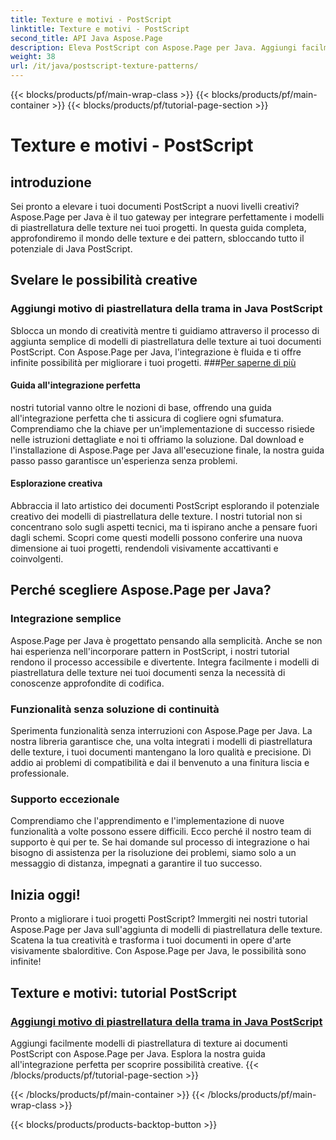```yaml
---
title: Texture e motivi - PostScript
linktitle: Texture e motivi - PostScript
second_title: API Java Aspose.Page
description: Eleva PostScript con Aspose.Page per Java. Aggiungi facilmente modelli di piastrellatura delle texture per possibilità creative nei nostri tutorial dettagliati Java PostScript.
weight: 38
url: /it/java/postscript-texture-patterns/
---
```


{{< blocks/products/pf/main-wrap-class >}}
{{< blocks/products/pf/main-container >}}
{{< blocks/products/pf/tutorial-page-section >}}

# Texture e motivi - PostScript

## introduzione

Sei pronto a elevare i tuoi documenti PostScript a nuovi livelli creativi? Aspose.Page per Java è il tuo gateway per integrare perfettamente i modelli di piastrellatura delle texture nei tuoi progetti. In questa guida completa, approfondiremo il mondo delle texture e dei pattern, sbloccando tutto il potenziale di Java PostScript.

## Svelare le possibilità creative

### Aggiungi motivo di piastrellatura della trama in Java PostScript

 Sblocca un mondo di creatività mentre ti guidiamo attraverso il processo di aggiunta semplice di modelli di piastrellatura delle texture ai tuoi documenti PostScript. Con Aspose.Page per Java, l'integrazione è fluida e ti offre infinite possibilità per migliorare i tuoi progetti. ###[Per saperne di più](./add-texture-tiling-pattern/)

#### Guida all'integrazione perfetta

nostri tutorial vanno oltre le nozioni di base, offrendo una guida all'integrazione perfetta che ti assicura di cogliere ogni sfumatura. Comprendiamo che la chiave per un'implementazione di successo risiede nelle istruzioni dettagliate e noi ti offriamo la soluzione. Dal download e l'installazione di Aspose.Page per Java all'esecuzione finale, la nostra guida passo passo garantisce un'esperienza senza problemi.

#### Esplorazione creativa

Abbraccia il lato artistico dei documenti PostScript esplorando il potenziale creativo dei modelli di piastrellatura delle texture. I nostri tutorial non si concentrano solo sugli aspetti tecnici, ma ti ispirano anche a pensare fuori dagli schemi. Scopri come questi modelli possono conferire una nuova dimensione ai tuoi progetti, rendendoli visivamente accattivanti e coinvolgenti.

## Perché scegliere Aspose.Page per Java?

### Integrazione semplice

Aspose.Page per Java è progettato pensando alla semplicità. Anche se non hai esperienza nell'incorporare pattern in PostScript, i nostri tutorial rendono il processo accessibile e divertente. Integra facilmente i modelli di piastrellatura delle texture nei tuoi documenti senza la necessità di conoscenze approfondite di codifica.

### Funzionalità senza soluzione di continuità

Sperimenta funzionalità senza interruzioni con Aspose.Page per Java. La nostra libreria garantisce che, una volta integrati i modelli di piastrellatura delle texture, i tuoi documenti mantengano la loro qualità e precisione. Dì addio ai problemi di compatibilità e dai il benvenuto a una finitura liscia e professionale.

### Supporto eccezionale

Comprendiamo che l'apprendimento e l'implementazione di nuove funzionalità a volte possono essere difficili. Ecco perché il nostro team di supporto è qui per te. Se hai domande sul processo di integrazione o hai bisogno di assistenza per la risoluzione dei problemi, siamo solo a un messaggio di distanza, impegnati a garantire il tuo successo.

## Inizia oggi!

Pronto a migliorare i tuoi progetti PostScript? Immergiti nei nostri tutorial Aspose.Page per Java sull'aggiunta di modelli di piastrellatura delle texture. Scatena la tua creatività e trasforma i tuoi documenti in opere d'arte visivamente sbalorditive. Con Aspose.Page per Java, le possibilità sono infinite!
## Texture e motivi: tutorial PostScript
### [Aggiungi motivo di piastrellatura della trama in Java PostScript](./add-texture-tiling-pattern/)
Aggiungi facilmente modelli di piastrellatura di texture ai documenti PostScript con Aspose.Page per Java. Esplora la nostra guida all'integrazione perfetta per scoprire possibilità creative.
{{< /blocks/products/pf/tutorial-page-section >}}

{{< /blocks/products/pf/main-container >}}
{{< /blocks/products/pf/main-wrap-class >}}

{{< blocks/products/products-backtop-button >}}
